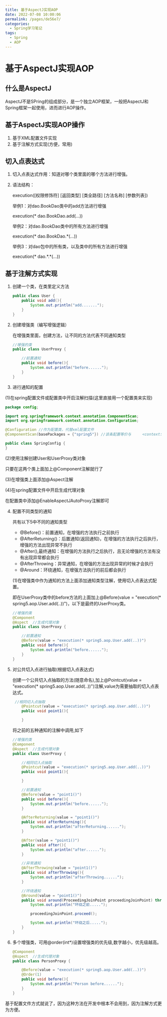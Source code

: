 ```yaml
---
title: 基于AspectJ实现AOP
date: 2022-07-08 10:00:06
permalink: /pages/de56e7/
categories:
  - Spring学习笔记
tags:
  - Spring
  - AOP
---
```

# 基于AspectJ实现AOP

## 什么是AspectJ

AspectJ不是SPring的组成部分，是一个独立AOP框架，一般把AspectJ和Spring框架一起使用，进而进行AOP操作。

## 基于AspectJ实现AOP操作

1. 基于XML配置文件实现
2. 基于注解方式实现(方便，常用)

## 切入点表达式

1. 切入点表达式作用：知道对哪个类里面的哪个方法进行增强。

2. 语法结构：

   execution([权限修饰符] [返回类型] [类全路径] [方法名称] [参数列表])
   
   举例1：对dao.BookDao类中的add方法进行增强
   
   execution(* dao.BookDao.add(...))
   
   举例2：对dao.BookDao类中的所有方法进行增强
   
   execution(* dao.BookDao.*(...))
   
   举例3：对dao包中的所有类，以及类中的所有方法进行增强
   
   execution(* dao.\*.*(...))
   
   

## 基于注解方式实现

1. 创建一个类，在类里定义方法

   ```java
   public class User {
       public void add(){
           System.out.println("add.......");
       }
   }
   ```

2. 创建增强类（编写增强逻辑）

   在增强类里面，创建方法，让不同的方法代表不同通知类型

   ```java
   //增强的类
   public class UserProxy {
   
       //前置通知
       public void before(){
           System.out.println("before......");
       }
   }
   ```

3.  进行通知的配置

   (1)在spring配置文件或配置类中开启注解扫描(这里直接用一个配置类来实现)

   ```java
   package config;
   
   import org.springframework.context.annotation.ComponentScan;
   import org.springframework.context.annotation.Configuration;
   
   @Configuration //作为配置类，代替xml配置文件
   @ComponentScan(basePackages = {"spring5"}) //该条配置等价与     <context:component-scan base-package="spring5"></context:component-scan>
   
   public class SpringConfig {
   }
   
   ```

   

   (2)使用注解创建User和UserProxy类对象

   只要在这两个类上面加上@Component注解就行了

   

   (3)在增强类上面添加@Aspect注解

   

   (4)在spring配置文件中开启生成代理对象

   在配置类中添加@EnableAspectJAutoProxy注解即可

4. 配置不同类型的通知

   共有以下5中不同的通知类型

   - @Before()：前置通知，在增强的方法执行之前执行
   - @AfterReturning()：后置通知(返回通知)，在增强的方法执行之后执行，增强的方法出现异常不执行
   - @After(),最终通知：在增强的方法执行之后执行，且无论增强的方法有没有出现异常都会执行
   - @AfterThrowing：异常通知，在增强的方法出现异常的时候才会执行
   - @Around：环绕通知，在增强方法执行的前后都会执行

   (1)在增强类中作为通知的方法上面添加通知类型注解，使用切入点表达式配置。

   即在UserProxy类中的before方法的上面加上@Before(value = "execution(* spring5.aop.User.add(..))")，以下是最终的UserProxy类。

   ```java
   //增强的类
   @Component
   @Aspect  //生成代理对象
   public class UserProxy {
   
       //前置通知
       @Before(value = "execution(* spring5.aop.User.add(..))")
       public void before(){
           System.out.println("before......");
       }
   }
   ```

5. 对公共切入点进行抽取(根据切入点表达式)

   创建一个公共切入点抽取的方法(随意命名),加上@Pointcut(value = "execution(* spring5.aop.User.add(..))")注解,value为需要抽取的切入点表达式。

   ```java
   	//相同切入点抽取
       @Pointcut(value = "execution(* spring5.aop.User.add(..))")
       public void point1(){
   
       }
   ```

   将之前的五种通知的注解中调用,如下

   ```java
   //增强的类
   @Component
   @Aspect  //生成代理对象
   public class UserProxy {
   
       //相同切入点抽取
       @Pointcut(value = "execution(* spring5.aop.User.add(..))")
       public void point1(){
   
       }
   
       //前置通知
       @Before(value = "point1()")
       public void before(){
           System.out.println("before......");
       }
   
       @AfterReturning(value = "point1()")
       public void afterReturning(){
           System.out.println("afterReturning......");
       }
   
       @After(value = "point1()")
       public void after(){
           System.out.println("after......");
       }
   
       //异常通知
       @AfterThrowing(value = "point1()")
       public void afterThrowing(){
           System.out.println("afterThrowing......");
       }
   
       //环绕通知
       @Around(value = "point1()")
       public void around(ProceedingJoinPoint proceedingJoinPoint) throws Throwable {
           System.out.println("环绕之前.....");
   
           proceedingJoinPoint.proceed();
   
           System.out.println("环绕之后.....");
       }
   }
   ```

6. 多个增强类，可用@order(int*)设置增强类的优先级,数字越小，优先级越高。

   ```java
   @Component
   @Aspect  //生成代理对象
   public class PersonProxy {
   
       @Before(value = "execution(* spring5.aop.User.add(..))")
       @Order(1)
       public void before(){
           System.out.println("Person before......");
       }
   }
   ```

基于配置文件方式就说了，因为这种方法在开发中根本不会用到，因为注解方式更为方便。

